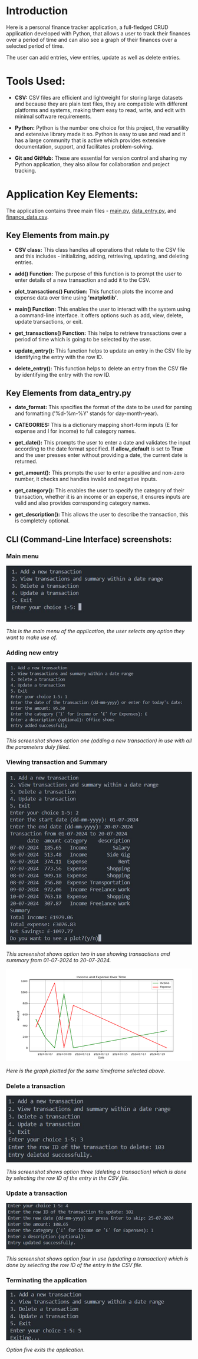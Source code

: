 
# Introduction

Here is a personal finance tracker application, a full-fledged CRUD application developed with Python, that allows a user to track their finances over a period of time and can also see a graph of their finances over a selected period of time.

The user can add entries, view entries, update as well as delete entries.

# Tools Used:

- **CSV:** CSV files are efficient and lightweight for storing large datasets and because they are plain text files, they are compatible with different platforms and systems, making them easy to read, write, and edit with minimal software requirements.

- **Python:** Python is the number one choice for this project, the versatility and extensive library made it so. Python is easy to use and read and it has a large community that is active which provides extensive documentation, support, and facilitates problem-solving.

- **Git and GitHub:** These are essential for version control and sharing my Python application, they also allow for collaboration and project tracking.

# Application Key Elements:

The application contains three main files - [main.py](/python_files/main.py), [data_entry.py](/python_files/data_entry.py), and [finance_data.csv](/csv_load/finance_data.csv).

## Key Elements from main.py

- **CSV class:** This class handles all operations that relate to the CSV file and this includes - initializing, adding, retrieving, updating, and deleting entries.

- **add() Function:** The purpose of this function is to prompt the user to enter details of a new transaction and add it to the CSV.

- **plot_transactions() Function:** This function plots the income and expense data over time using **'matplotlib'**.

- **main() Function:** This enables the user to interact with the system using a command-line interface. It offers options such as add, view, delete, update transactions, or exit.

- **get_transactions() Function:** This helps to retrieve transactions over a period of time which is going to be selected by the user.

- **update_entry():** This function helps to update an entry in the CSV file by identifying the entry with the row ID.

- **delete_entry():** This function helps to delete an entry from the CSV file by identifying the entry with the row ID.

## Key Elements from data_entry.py

- **date_format:** This specifies the format of the date to be used for parsing and formatting ('%d-%m-%Y' stands for day-month-year).

- **CATEGORIES:** This is a dictionary mapping short-form inputs (E for expense and I for income) to full category names.

- **get_date():** This prompts the user to enter a date and validates the input according to the date format specified. If **allow_default** is set to **True** and the user presses enter without providing a date, the current date is returned.

- **get_amount():** This prompts the user to enter a positive and non-zero number, it checks and handles invalid and negative inputs.

- **get_category():** This enables the user to specify the category of their transaction, whether it is an income or an expense, it ensures inputs are valid and also provides corresponding category names.

- **get_description():** This allows the user to describe the transaction, this is completely optional.

## CLI (Command-Line Interface) screenshots:

### Main menu

![Main Menu](assets/main_menu.JPG)

_This is the main menu of the application, the user selects any option they want to make use of._

### Adding new entry

![Adding new entry](assets/option_1_in-use.JPG)

_This screenshot shows option one (adding a new transaction) in use with all the parameters duly filled._

### Viewing transaction and Summary

![Viewing transaction and summary](assets/option_2_in-use.JPG)

_This screenshot shows option two in use showing transactions and summary from 01-07-2024 to 20-07-2024._

![Summary graph](assets/Figure_1_graph-of-period_selected-in-option_2.png)

_Here is the graph plotted for the same timeframe selected above._

### Delete a transaction

![Delete a transaction](assets/option_3_delete-in-use.JPG)

_This screenshot shows option three (deleting a transaction) which is done by selecting the row ID of the entry in the CSV file._

### Update a transaction

![Update a transaction](assets/option_4-update-in-use.JPG)

_This screenshot shows option four in use (updating a transaction) which is done by selecting the row ID of the entry in the CSV file._

### Terminating the application

![Terminating the application](assets/option_5-exit-programme.JPG)

_Option five exits the application._

